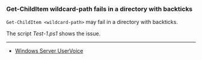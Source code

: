 
### Get-ChildItem wildcard-path fails in a directory with backticks

`Get-ChildItem <wildcard-path>` may fail in a directory with backticks.

The script *Test-1.ps1* shows the issue.

---

- [Windows Server UserVoice](http://windowsserver.uservoice.com/forums/301869-powershell/suggestions/11184798)
